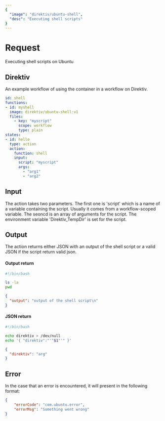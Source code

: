```yaml
---
{
  "image": "direktiv/ubuntu-shell",
  "desc": "Executing shell scripts"
}
---
```

# Request

Executing shell scripts on Ubuntu

## Direktiv

An example workflow of using the container in a workflow on Direktiv.


```yaml
id: shell
functions:
- id: myshell
  image: direktiv/ubuntu-shell:v1
  files:
    - key: "myscript"
      scope: workflow
      type: plain
states:
- id: hello
  type: action
  action:
    function: shell
    input:
      script: "myscript"
      args: 
        - "arg1"
        - "arg2"
```

## Input

The action takes two parameters. The first one is 'script' which is a name of a variable containing the script. Usually it comes from a workflow-scoped variable. The seoncd is an array of arguments for the script. The environment variable 'Direktiv_TempDir' is set for the script.

## Output

The action returns either JSON with an output of the shell script or a valid JSON if the script return valid json.

#### Output return

```sh
#!/bin/bash

ls -la
pwd
```

```json
{
  "output": "output of the shell script\n"
}
```

#### JSON return

```sh
#!/bin/bash

echo direktiv > /dev/null
echo '{ "direktiv":"'"$1"'" }'
```

```json
{
  "direktiv": "arg"
}
```

## Error

In the case that an error is encountered, it will present in the following format:

```json
{
    "errorCode": "com.ubuntu.error",
    "errorMsg": "Something went wrong"
}
```

